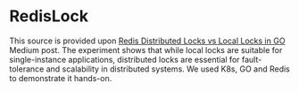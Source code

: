 # RedisLock
This source is provided upon [Redis Distributed Locks vs Local Locks in GO](https://medium.com/@bingolbalihasan/local-lock-vs-distributed-lock-example-with-redis-in-go-76bb3bac3d3a) Medium post. The experiment shows that while local locks are suitable for single-instance applications, distributed locks are essential for fault-tolerance and scalability in distributed systems. We used K8s, GO and Redis to demonstrate it hands-on.
